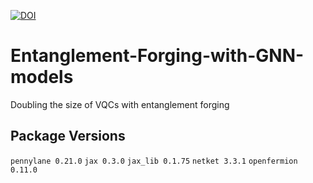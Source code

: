 [![DOI](https://zenodo.org/badge/467167440.svg)](https://zenodo.org/badge/latestdoi/467167440)

# Entanglement-Forging-with-GNN-models
Doubling the size of VQCs with entanglement forging


## Package Versions

`pennylane 0.21.0`
`jax 0.3.0`
`jax_lib 0.1.75`
`netket 3.3.1`
`openfermion 0.11.0`
